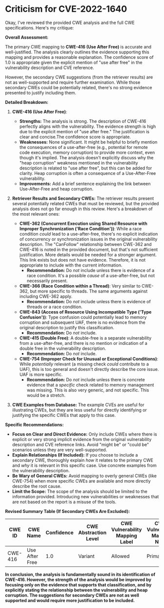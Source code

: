 # Criticism for CVE-2022-1640

Okay, I've reviewed the provided CWE analysis and the full CWE specifications. Here's my critique:

**Overall Assessment:**

The primary CWE mapping to **CWE-416 (Use After Free)** is accurate and well-justified. The analysis clearly outlines the evidence supporting this mapping and provides a reasonable explanation. The confidence score of 1.0 is appropriate given the explicit mention of "use after free" in the vulnerability description and CVE reference.

However, the secondary CWE suggestions (from the retriever results) are not as well-supported and require further examination. While those secondary CWEs could be potentially related, there's no strong evidence presented to justify including them.

**Detailed Breakdown:**

1.  **CWE-416 (Use After Free)**:
    *   **Strengths:** The analysis is strong. The description of CWE-416 perfectly aligns with the vulnerability. The evidence strength is high due to the explicit mention of "use after free." The justification is clear and concise.The confidence score is appropriate.
    *   **Weaknesses:** None significant. It might be helpful to briefly mention the consequences of a use-after-free (e.g., potential for remote code execution, memory corruption) to provide more context, even though it's implied. The analysis doesn't explicitly discuss why the "heap corruption" weakness mentioned in the vulnerability description is related to "use after free", but this can be added for clarity. Heap corruption is often a consequence of a Use-After-Free vulnerability.
    *   **Improvements:** Add a brief sentence explaining the link between Use-After-Free and heap corruption.

2.  **Retriever Results and Secondary CWEs:** The retriever results present several potentially related CWEs that must be reviewed, but the provided analysis does not go far enough in this review. Here's a breakdown of the most relevant ones:

    *   **CWE-362 (Concurrent Execution using Shared Resource with Improper Synchronization ('Race Condition'))**: While a race condition *could* lead to a use-after-free, there's no explicit indication of concurrency or synchronization issues in the original vulnerability description. The "CanFollow" relationship between CWE-362 and CWE-416 is noted in the provided document, but that's not sufficient justification. More details would be needed for a stronger argument. This link exists but does not have evidence. Therefore, it is not appropriate to include with the current information.
        *   **Recommendation:**  Do *not* include unless there is evidence of a race condition. It's a possible *cause* of a use-after-free, but not necessarily present.
    *   **CWE-366 (Race Condition within a Thread)**: Very similar to CWE-362, but more specific to threads. The same arguments against including CWE-362 apply.
        *   **Recommendation:**  Do *not* include unless there is evidence of threads or a race condition.
    *   **CWE-843 (Access of Resource Using Incompatible Type ('Type Confusion'))**: Type confusion could potentially lead to memory corruption and subsequent UAF, there is no evidence from the original description to justify this classification.
        *   **Recommendation:**  Do *not* include.
    *   **CWE-415 (Double Free)**: A double-free is a separate vulnerability from a use-after-free, and there is no mention or indication of a double free in the vulnerability description.
        *   **Recommendation:**  Do *not* include.
    *   **CWE-754 (Improper Check for Unusual or Exceptional Conditions)**: While *potentially* relevant (a missing check *could* contribute to a UAF), this is too general and doesn't directly describe the core issue. UAF is more specific.
        *   **Recommendation:** Do *not* include unless there is concrete evidence that a *specific* check related to memory management was missing. This is also very generic, and not specific. This would be a stretch.

3. **CWE Examples from Database:** The example CVEs are useful for illustrating CWEs, but they are less useful for directly identifying or justifying the specific CWEs that apply to this case.

**Specific Recommendations:**

*   **Focus on Clear and Direct Evidence:** Only include CWEs where there is explicit or very strong implicit evidence from the original vulnerability description and CVE reference links. Avoid "might be" or "could be" scenarios unless they are very well-supported.
*   **Explain Relationships (If Included):** If you choose to include a secondary CWE, thoroughly explain *how* it relates to the primary CWE and *why* it is relevant in this specific case. Use concrete examples from the vulnerability description.
*   **Be Wary of General CWEs:** Avoid mapping to overly general CWEs (like CWE-754) when more specific CWEs are available and more directly describe the root cause.
* **Limit the Scope:** The scope of the analysis should be limited to the information provided. Introducing new vulnerabilities or weaknesses that are not based on the report is a misuse of the tools.

**Revised Summary Table (If Secondary CWEs Are Excluded):**

| CWE ID  | CWE Name         | Confidence | CWE Abstraction Level | CWE Vulnerability Mapping Label | CWE-Vulnerability Mapping Notes |
| ------- | ---------------- | ---------- | ----------------------- | ------------------------------- | -------------------------------- |
| CWE-416 | Use After Free   | 1.0        | Variant                 | Allowed                       | Primary CWE                     |

**In conclusion, the analysis is fundamentally sound in its identification of CWE-416. However, the strength of the analysis would be improved by focusing only on the evidence that supports that classification, and by explicitly stating the relationship between the vulnerability and heap corruption. The suggestions for secondary CWEs are not as well supported and would require more justification to be included.**